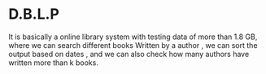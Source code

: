 # D.B.L.P
It is basically a online library system with testing data of more than 1.8 GB, where we can search different books Written by a author , we can sort the output based on dates , and we can also check how many authors have written more than k books.
